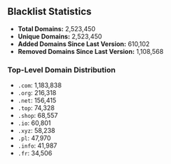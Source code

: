 ## Blacklist Statistics

- **Total Domains:** 2,523,450
- **Unique Domains:** 2,523,450
- **Added Domains Since Last Version:** 610,102
- **Removed Domains Since Last Version:** 1,108,568

### Top-Level Domain Distribution

-  `.com`: 1,183,838
-  `.org`: 216,318
-  `.net`: 156,415
-  `.top`: 74,328
-  `.shop`: 68,557
-  `.io`: 60,801
-  `.xyz`: 58,238
-  `.pl`: 47,970
-  `.info`: 41,987
-  `.fr`: 34,506
